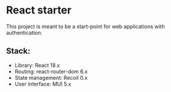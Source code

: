 # React starter
This project is meant to be a start-point for web applications with authentication.

## Stack:
- Library: React 18.x
- Routing: react-router-dom 6.x
- State management: Recoil 0.x
- User interface: MUI 5.x